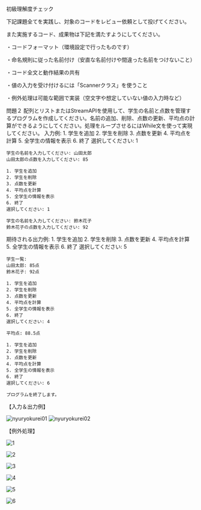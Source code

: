 初級理解度チェック

下記課題全てを実践し、対象のコードをレビュー依頼として投げてください。

また実施するコード、成果物は下記を満たすようにしてください。

・コードフォーマット（環境設定で行ったものです）

・命名規則に従った名前付け（安直な名前付けや間違った名前をつけないこと）

・コード全文と動作結果の共有

・値の入力を受け付けるには「Scannerクラス」を使うこと

・例外処理は可能な範囲で実装（空文字や想定していない値の入力時など）

問題２
配列とリストまたはStreamAPIを使用して、学生の名前と点数を管理するプログラムを作成してください。名前の追加、削除、点数の更新、平均点の計算ができるようにしてください。処理をループさせるにはWhile文を使って実現してください。
入力例:
    1. 学生を追加
    2. 学生を削除
    3. 点数を更新
    4. 平均点を計算
    5. 全学生の情報を表示
    6. 終了
    選択してください: 1

    学生の名前を入力してください: 山田太郎
    山田太郎の点数を入力してください: 85

    1. 学生を追加
    2. 学生を削除
    3. 点数を更新
    4. 平均点を計算
    5. 全学生の情報を表示
    6. 終了
    選択してください: 1

    学生の名前を入力してください: 鈴木花子
    鈴木花子の点数を入力してください: 92

期待される出力例:
    1. 学生を追加
    2. 学生を削除
    3. 点数を更新
    4. 平均点を計算
    5. 全学生の情報を表示
    6. 終了
    選択してください: 5

    学生一覧:
    山田太郎: 85点
    鈴木花子: 92点

    1. 学生を追加
    2. 学生を削除
    3. 点数を更新
    4. 平均点を計算
    5. 全学生の情報を表示
    6. 終了
    選択してください: 4

    平均点: 88.5点

    1. 学生を追加
    2. 学生を削除
    3. 点数を更新
    4. 平均点を計算
    5. 全学生の情報を表示
    6. 終了
    選択してください: 6

    プログラムを終了します。

【入力＆出力例】

![nyuryokurei01](https://github.com/user-attachments/assets/c66ccb21-5a26-4ca3-a245-297cd31903e2)
![nyuryokurei02](https://github.com/user-attachments/assets/da94dc46-e50a-4350-8162-91f4d7625ca5)


【例外処理】

![1](https://github.com/user-attachments/assets/7b3a4540-7b53-42f0-ae70-bcbbf4621af7)

![2](https://github.com/user-attachments/assets/615f63d9-eebd-4933-8845-1bbefb9ab9b4)

![3](https://github.com/user-attachments/assets/a8e78caa-bf39-44dc-a27a-0183eb928c59)

![4](https://github.com/user-attachments/assets/fec61fd1-45c2-4c45-b54e-a70baefa03e3)

![5](https://github.com/user-attachments/assets/da26f96b-03a8-45ba-8011-ec6a4b8656a7)

![6](https://github.com/user-attachments/assets/2cb43b7b-ca5f-40f5-80c5-e3fa47a2edfe)

